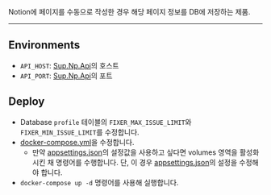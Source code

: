
Notion에 페이지를 수동으로 작성한 경우 해당 페이지 정보를 DB에 저장하는 제품.

---

## Environments
* `API_HOST`: [Sup.Np.Api](./Sup.Np.Api)의 호스트
* `API_PORT`:  [Sup.Np.Api](./Sup.Np.Api)의 포트

## Deploy
* Database `profile` 테이블의 `FIXER_MAX_ISSUE_LIMIT`와 `FIXER_MIN_ISSUE_LIMIT`를 수정합니다.
* [docker-compose.yml](../Sup.Np.PageFixer/docker-compose.yml)을 수정합니다.
	* 만약 [appsettings.json](../Sup.Np.PageFixer/appsettings.json)의 설정값을 사용하고 싶다면 volumes 영역을 활성화 시킨 채 명령어를 수행합니다. 단, 이 경우 [appsettings.json](../Sup.Np.PageFixer/appsettings.json)의 설정을 수정해야 합니다.
* `docker-compose up -d` 명령어를 사용해 실행합니다.